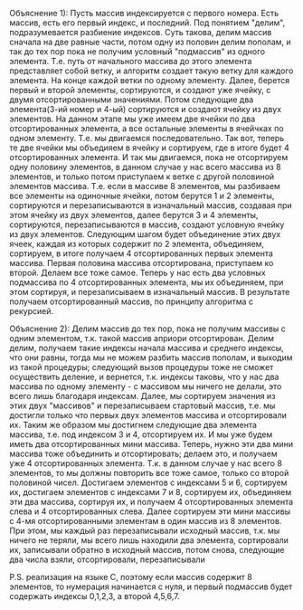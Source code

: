 Объяснение 1):
Пусть массив индексируется с первого номера.
Есть массив, есть его первый индекс, и последний.
Под понятием "делим", подразумевается разбиение индексов.
Суть такова, делим массив сначала на две равные части, потом одну из половин делим 
пополам, и так до тех пор пока не получим условный "подмассив" из одного элемента.
Т.е. путь от начального массива до этого элемента представляет собой ветку, и алгоритм
создает такую ветку для каждого элемента.
На конце каждой ветки по одному элементу.
Далее, берется первый и второй элементы, сортируются, и создают уже ячейку, с двумя 
отсортированными значениями. Потом следующие два элемента(3-ий номер и 4-ый) 
сортируются и создают ячейку из двух элементов. На данном этапе мы уже имеем две ячейки 
по два отсортированных элемента, а все остальные элементы в ячейчках по одном элементу. 
Т.е. мы двигаемся последовательно. Так вот, теперь те две ячейки мы объедияем в ячейку и
сортируем, где в итоге будет 4 отсортированных элемента. И так мы двигаемся, пока не 
отсортируем одну половину элементов, в данном случае у нас всего массива из 8 элементов, 
и только потом приступаем к ветке с другой половиной элементов массива. 
Т.е. если в массиве 8 элементов, мы разбиваем все элементы на одиночные ячейки,
потом берутся 1 и 2 элементы, сортируются и перезаписываются в изначальный массив, 
создавая при этом ячейку из двух элементов, далее берутся 3 и 4 элементы, сортируются,
перезаписываются в массив, создают условную ячейку из двух элементов. Следующим шагом будет 
объединение этих двух ячеек, каждая из которых содержит по 2 элемента, объединяем,
сортируем, в итоге получаем 4 отсортированных первых элемента массива. 
Первая половина массива отсортирована, приступаем ко второй. Делаем все тоже самое. Теперь
у нас есть два условных подмассива по 4 отсортированных элемента, мы их объединяем, при этом
сортируя, и перезаписываем в изначальный массив. В результате получаем отсортированный 
массив, по принципу алгоритма с рекурсией.
 

Объяснение 2):
Делим массив до тех пор, пока не получим массивы с одним элементом, т.к.
такой массив априори отсортирован.
Делим делим, получаем такие индексы начала массива и среднего индексы, что они равны,
тогда мы не можем разбить массив пополам, и выходим из такой процедуры; следующий
вызов процедуры тоже не сможет осуществить деление, и вернется, т.к. индексы таковы,
что у нас два массива по одному элементу - с массивом мы ничего не делали, это всего
лишь благодаря индексам.
Далее, мы сортируем значения из этих двух "массивов" и перезаписываем стартовый массив,
т.е. мы достигли только что первых двух элементов массива и отсортировали их.
Таким же образом мы достигнем следующие два элемента массива, т.е. под индексом 3 и 4, 
отсортируем их. И мы уже будем иметь два отсортированных мини массива. Теперь, нужно
эти два мини массива тоже объединить и отсортировать; делаем это, и получаем уже 
4 отсортированных элемента. 
Т.к. в данном случае у нас всего 8 элементов, то мы должны повторить все тоже самое,
только со второй половиной чисел. Достигаем элементов с индексами 5 и 6, сортируем их,
достигаем элементов с индексами 7 и 8, сортируем их, объединяем эти два массива,
сортируя их, и получаем 4 отсортированных элемента слева и 4 отсортированных слева.
Далее сортируем эти мини массивы с 4-мя отсортированными элементам в один массив
из 8 элементов. 
При этом, мы каждый раз перезаписывали исходный массив, т.к. мы ничего не теряли, мы
всего лишь находили два элемента, сортировали их, записывали обратно в исходный массив,
потом снова, следующие два числа взяли, отсортировали, перезаписывали

P.S. реализация на языке С, поэтому если массив содержит 8 элементов, то нумерация
начинается с нуля, и первый подмассив будет содержать индексы 0,1,2,3, а второй 4,5,6,7.